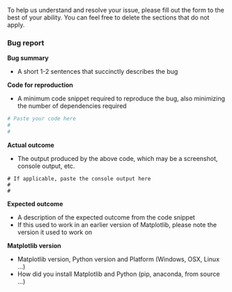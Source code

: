 To help us understand and resolve your issue, please fill out the form to the best of your ability. You can feel free to delete the sections that do not apply.

### Bug report

**Bug summary**

- A short 1-2 sentences that succinctly describes the bug

**Code for reproduction**

- A minimum code snippet required to reproduce the bug, also minimizing the number of dependencies required

```python
# Paste your code here
#
#
```

**Actual outcome**

- The output produced by the above code, which may be a screenshot, console output, etc.

```
# If applicable, paste the console output here
#
#
```

**Expected outcome**

- A description of the expected outcome from the code snippet
- If this used to work in an earlier version of Matplotlib, please note the version it used to work on

**Matplotlib version**

- Matplotlib version, Python version and Platform (Windows, OSX, Linux ...)
- How did you install Matplotlib and Python (pip, anaconda, from source ...)

